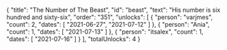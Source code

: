 {
  "title": "The Number of The Beast",
  "id": "beast",
  "text": "His number is six hundred and sixty-six",
  "order": "351",
  "unlocks": [
    {
      "person": "varjmes",
      "count": 2,
      "dates": [
        "2021-06-27",
        "2021-07-12"
      ]
    },
    {
      "person": "Ania",
      "count": 1,
      "dates": [
        "2021-07-13"
      ]
    },
    {
      "person": "itsalex",
      "count": 1,
      "dates": [
        "2021-07-16"
      ]
    }
  ],
  "totalUnlocks": 4
}